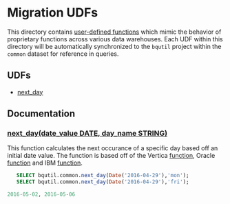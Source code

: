 # Migration UDFs

This directory contains [user-defined functions](https://cloud.google.com/bigquery/docs/reference/standard-sql/user-defined-functions)
which mimic the behavior of proprietary functions across various data warehouses. Each UDF within this
directory will be automatically synchronized to the `bqutil` project within the
`common` dataset for reference in queries.

## UDFs

* [next_day](#next_daydate_value-date-day_name-string)


## Documentation


### [next_day(date_value DATE, day_name STRING)](next_day.sql)
This function calculates the next occurance of a specific day based off an initial date value. The function is based off of the Vertica [function](https://www.vertica.com/docs/9.2.x/HTML/Content/Authoring/SQLReferenceManual/Functions/Date-Time/NEXT_DAY.htm), Oracle [function](https://docs.oracle.com/cd/B19306_01/server.102/b14200/functions093.htm) and IBM [function](https://www.ibm.com/docs/en/informix-servers/14.10?topic=functions-next-day-function).
```sql
   SELECT bqutil.common.next_day(Date('2016-04-29'),'mon'); 
   SELECT bqutil.common.next_day(Date('2016-04-29'),'fri');

2016-05-02, 2016-05-06
```
